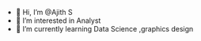 - 👋 Hi, I’m @Ajith S
- 👀 I’m interested in Analyst 
- 🌱 I’m currently learning  Data Science ,graphics design 

<!---
AjithS02122001/AjithS02122001 is a ✨ special ✨ repository because its `README.md` (this file) appears on your GitHub profile.
You can click the Preview link to take a look at your changes.
--->

